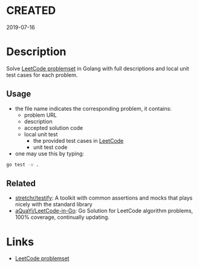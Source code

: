 # CREATED
2019-07-16

# Description
Solve [LeetCode problemset](https://leetcode.com/problemset/algorithms/)  in Golang with full descriptions and local unit test cases for each problem.

## Usage
- the file name indicates the corresponding problem, it contains:
    - problem URL
    - description
    - accepted solution code
    - local unit test
        - the provided test cases in [LeetCode](https://leetcode.com)
        - unit test code
- one may use this by typing:
```sh
go test -v .
```

## Related
- [stretchr/testify](https://github.com/stretchr/testify): A toolkit with common assertions and mocks that plays nicely with the standard library
- [aQuaYi/LeetCode-in-Go](https://github.com/aQuaYi/LeetCode-in-Go): Go Solution for LeetCode algorithm problems, 100% coverage, continually updating.

# Links
- [LeetCode problemset](https://leetcode.com/problemset/algorithms/)
